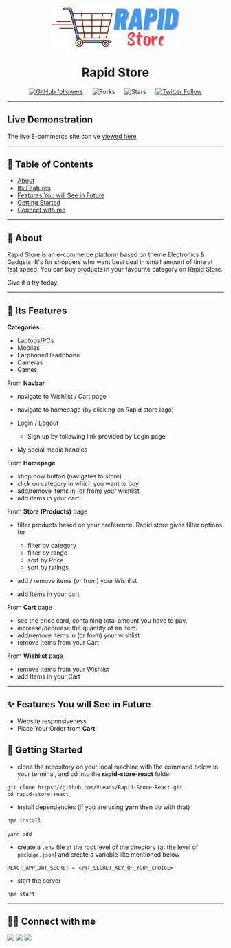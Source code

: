 ﻿<div align="center">
<img src="./public/assets/img/rapidstore.png" alt="rapid store logo" width="300px" />

# Rapid Store

 [![GitHub followers](https://img.shields.io/github/followers/vleads?style=social)](https://github.com/vleads)
&emsp;
![Forks](https://img.shields.io/github/forks/vleads/Rapid-Store-React)
&emsp;
![Stars](https://img.shields.io/github/stars/vleads/Rapid-Store-React)
&emsp;
[![Twitter Follow](https://img.shields.io/twitter/follow/vishalk01234?style=social)](https://twitter.com/vishalk01234)

</div>

---

## Live Demonstration

The live E-commerce site can ve [viewed here](https://rapidstore-dev.netlify.app/)

---

## 📕 Table of Contents

- [About](#-about)
- [Its Features](#-its-features)
- [Features You will See in Future](#-features-you-will-see-in-future)
- [Getting Started](#-getting-started)
- [Connect with me](#-connect-with-me)

---

## 📖 About

Rapid Store is an e-commerce platform based on theme Electronics & Gadgets. It's for shoppers who want best deal in small amount of time at fast speed. You can buy products in your favourite category on Rapid Store.

Give it a try today.

---

## 🚀 Its Features

**Categories**

- Laptops/PCs
- Mobiles
- Earphone/Headphone
- Cameras
- Games

From **Navbar**

- navigate to Wishlist / Cart page
- navigate to homepage (by clicking on Rapid store logo)
- Login / Logout

  - Sign up by following link provided by Login page
- My social media handles

From **Homepage**

- shop now button (navigates to store)
- click on category in which you want to buy
- add/remove items in (or from) your wishlist
- add items in your cart

From **Store (Products)** page

- filter products based on your preference. Rapid store gives filter options for 

  - filter by category
  - filter by range
  - sort by Price
  - sort by ratings

- add / remove items (or from) your Wishlist
- add Items in your cart

From **Cart** page

- see the price card, containing total amount you have to pay.
- increase/decrease the quantity of an item.
- add/remove Items in (or from) your wishlist
- remove Items from your Cart

From **Wishlist** page

- remove Items from your Wishlist
- add Items in your Cart

---

## ✨ Features You will See in Future

- Website responsiveness
- Place Your Order from **Cart**

## 🔌 Getting Started

- clone the repository on your local machine with the command below in your terminal, and cd into the **rapid-store-react** folder

```
git clone https://github.com/VLeads/Rapid-Store-React.git
cd rapid-store-react
```

- install dependencies (if you are using **yarn** then do with that)

```
npm install

yarn add
```

- create a `.env` file at the root level of the directory (at the level of `package.json`) and create a variable like mentioned below

```
REACT_APP_JWT_SECRET = <JWT_SECRET_KEY_OF_YOUR_CHOICE>
```

- start the server

```
npm start
```

---

## 👨‍💻 Connect with me

<a href="https://twitter.com/vishalk01234"><img src="https://img.shields.io/badge/Twitter-1DA1F2?style=for-the-badge&logo=twitter&logoColor=white"/></a>
<a href="https://www.linkedin.com/in/vishalkumar28//"><img src="https://img.shields.io/badge/LinkedIn-0077B5?style=for-the-badge&logo=linkedin&logoColor=white"/></a>
<a href="https://github.com/VLeads"><img src="https://img.shields.io/badge/GitHub-100000?style=for-the-badge&logo=github&logoColor=white"/></a>

